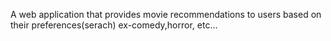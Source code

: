 A web application that provides movie recommendations to users based on their preferences(serach) ex-comedy,horror, etc...
